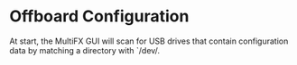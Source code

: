 # Offboard Configuration

At start, the MultiFX GUI will scan for USB drives that contain configuration
data by matching a directory with `/dev/.
